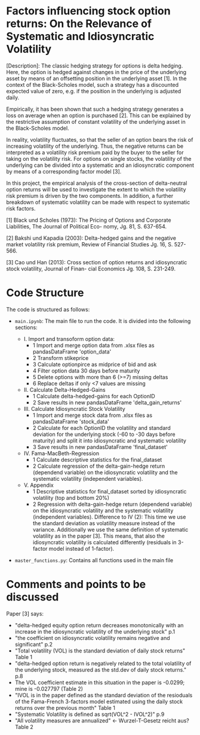 # Factors influencing stock option returns: On the Relevance of Systematic and Idiosyncratic Volatility

 [Description]: 
 The classic hedging strategy for options is delta hedging. Here, the option is hedged against changes in the price of the underlying asset by means of an offsetting position in the underlying asset [1]. In the context of the Black-Scholes model, such a strategy has a discounted expected value of zero, e.g. if the position in the underlying is adjusted daily.

Empirically, it has been shown that such a hedging strategy generates a loss on average when an option is purchased [2]. This can be explained by the restrictive assumption of constant volatility of the underlying asset in the Black-Scholes model.

In reality, volatility fluctuates, so that the seller of an option bears the risk of increasing volatility of the underlying. Thus, the negative returns can be interpreted as a volatility risk premium paid by the buyer to the seller for taking on the volatility risk. For options on single stocks, the volatility of the underlying can be divided into a systematic and an idiosyncratic component by means of a corresponding factor model [3].

In this project, the empirical analysis of the cross-section of delta-neutral option returns will be used to investigate the extent to which the volatility risk premium is driven by the two components. In addition, a further breakdown of systematic volatility can be made with respect to systematic risk factors.

[1] Black und Scholes (1973): The Pricing of Options and Corporate Liabilities, The Journal of Political Eco- nomy, Jg. 81, S. 637-654.

[2] Bakshi und Kapadia (2003): Delta-hedged gains and the negative market volatility risk premium, Review of Financial Studies Jg. 16, S. 527-566.

[3] Cao und Han (2013): Cross section of option returns and idiosyncratic stock volatility, Journal of Finan- cial Economics Jg. 108, S. 231-249.

# Code Structure

The code is structured as follows:

- `main.ipynb`: The main file to run the code. It is divided into the following sections:

    - I. Import and transoform option data:
        - 1 Import and merge option data from .xlsx files as pandasDataFrame 'option_data'
        - 2 Transform stikeprice
        - 3 Calculate optionpirce as midprice of bid and ask
        - 4 Filter option data 30 days before maturity
        - 5 Delete options with more than 6 (>=7) missing deltas
        - 6 Replace deltas if only <7 values are missing
    - II. Calculate Delta-Hedged-Gains
        - 1 Calculate delta-hedged-gains for each OptionID
        - 2 Save results in new pandasDataFrame 'delta_gain_returns'
    - III. Calculate Idiosyncratic Stock Volatility
        - 1 Import and merge stock data from .xlsx files as pandasDataFrame 'stock_data'
        - 2 Calculate for each OptionID the volatility and standard deviation for the underlying stock (-60 to -30 days before maturity) and split it into idiosyncratic and systematic volatility
        - 3 Save results in new pandasDataFrame 'final_dataset'
    - IV. Fama-MacBeth-Regression
        - 1 Calculate descriptive statistics for the final_dataset
        - 2 Calculate regression of the delta-gain-hedge return (dependend variable) on the idiosyncratic volatility and the systematic volatility (independent variables).
    - V. Appendix
        - 1 Descriptive statistics for final_dataset sorted by idiosyncratic volatility (top and bottom 20%)
        - 2 Regression with delta-gain-hedge return (dependend variable) on the idiosyncratic volatility and the systematic volatility (independent variables). Difference to IV (2): This time we use the standard deviation as volatility measure instead of the variance. Additionally we use the same definition of systematic volatility as in the paper [3]. This means, that also the idiosyncratic volatility is calculated differently (residuals in 3-factor model instead of 1-factor).
- `master_functions.py`: Contains all functions used in the main file

# Comments and points to be discussed

Paper [3] says: 
- "delta-hedged equity option return decreases monotonically with an increase in the idiosyncratic volatility of the underlying stock" p.1
- "the coefficient on idiosyncratic volatility remains negative and significant" p.2
- "Total volatility (VOL) is the standard deviation of daily stock returns" Table 1
- "delta-hedged option return is negatively related to the total volatility of the underlying stock, measured as the std.dev of daily stock returns." p.8 
- The VOL coefficient estimate in this situation in the paper is -0.0299; mine is -0.027797 (Table 2)
- "IVOL is in the paper defined as the standard deviation of the resioduals of the Fama-French 3-factors model estimated using the daily stock returns over the previous month" Table 1
- "Systematic Volatility is defined as sqrt(VOL^2 - IVOL^2)" p.9
- "All volatility measures are annualized" <- Wurzel-T-Gesetz reicht aus? Table 2
